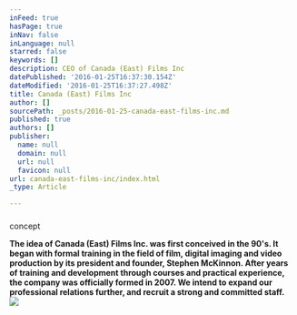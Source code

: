 ```yaml
---
inFeed: true
hasPage: true
inNav: false
inLanguage: null
starred: false
keywords: []
description: CEO of Canada (East) Films Inc
datePublished: '2016-01-25T16:37:30.154Z'
dateModified: '2016-01-25T16:37:27.498Z'
title: Canada (East) Films Inc
author: []
sourcePath: _posts/2016-01-25-canada-east-films-inc.md
published: true
authors: []
publisher:
  name: null
  domain: null
  url: null
  favicon: null
url: canada-east-films-inc/index.html
_type: Article

---
```

### 

concept

**The idea of Canada (East) Films Inc. was first conceived in the 90's. It began with formal training in the field of film, digital imaging and video production by its president and founder, Stephen McKinnon. After years of training and development through courses and practical experience, the company was officially formed in 2007\.   We intend to expand our professional relations further, and recruit a strong and committed staff.**
![](https://the-grid-user-content.s3-us-west-2.amazonaws.com/37ac84ad-41e4-41ff-b252-9fc763298a71.jpg)